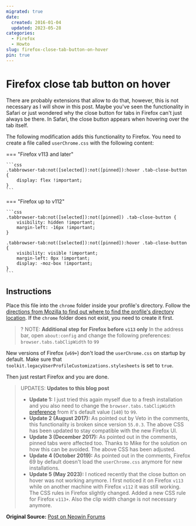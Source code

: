 ```yaml
---
migrated: true
date:
  created: 2016-01-04
  updated: 2023-05-28
categories:
  - Firefox
  - Howto
slug: firefox-close-tab-button-on-hover
pin: true
---
```

# Firefox close tab button on hover

There are probably extensions that allow to do that, however, this is not necessary as I will show in this post.
Maybe you've seen the functionality in Safari or just wondered why the close button for tabs in Firefox can't just always be there.
In Safari, the close button appears when hovering over the tab itself.

<!-- more -->

The following modification adds this functionality to Firefox.
You need to create a file called `userChrome.css` with the following content:

=== "Firefox v113 and later"

    ```css
    .tabbrowser-tab:not([selected]):not([pinned]):hover .tab-close-button {
        display: flex !important;
    }
    ```

=== "Firefox up to v112"

    ```css
    .tabbrowser-tab:not([selected]):not([pinned]) .tab-close-button {
        visibility: hidden !important;
        margin-left: -16px !important;
    }

    .tabbrowser-tab:not([selected]):not([pinned]):hover .tab-close-button {
        visibility: visible !important;
        margin-left: 0px !important;
        display: -moz-box !important;
    }
    ```

## Instructions

Place this file into the `chrome` folder inside your profile's directory.
Follow the [directions from Mozilla to find out where to find the profile's directory location](https://support.mozilla.org/en-US/kb/profiles-where-firefox-stores-user-data).
If the `chrome` folder does not exist, you need to create it first.

>? NOTE: **Additional step for Firefox before `v113` only**
> In the address bar, open `about:config` and change the following preferences:
> `browser.tabs.tabClipWidth` to `99`

New versions of Firefox (`v69+`) don't load the `userChrome.css` on startup by default.
Make sure that `toolkit.legacyUserProfileCustomizations.stylesheets` is set to `true`.

Then just restart Firefox and you are done.

> UPDATES: **Updates to this blog post**
>
> * **Update 1:** I just tried this again myself due to a fresh installation and you also need to change the `browser.tabs.tabClipWidth` [preference](https://kb.mozillazine.org/About:config) from it's default value (`140`) to `99`.
> * **Update 2 (August 2017):** As pointed out by Veto in the comments, this functionality is broken since version `55.0.3`.
> The above CSS has been updated to stay compatible with the new Firefox UI.
> * **Update 3 (December 2017):** As pointed out in the comments, pinned tabs were affected too.
> Thanks to Mike for the solution on how this can be avoided.
> The above CSS has been adjusted.
> * **Update 4 (October 2019):** As pointed out in the comments, Firefox 69 by default doesn't load the `userChrome.css` anymore for new installations.
> * **Update 5 (May 2023):** I noticed recently that the close button on hover was not working anymore.
> I first noticed it on Firefox `v113` while on another machine with Firefox `v112` it was still working.
> The CSS rules in Firefox slightly changed.
> Added a new CSS rule for Firefox `v113+`.
> Also the clip width change is not necessary anymore.

**Original Source:** [Post on Neowin Forums](https://www.neowin.net/forum/topic/985580-firefox-tab-close-button-to-appear-when-you-hover-over-a-tab/?page=2)

